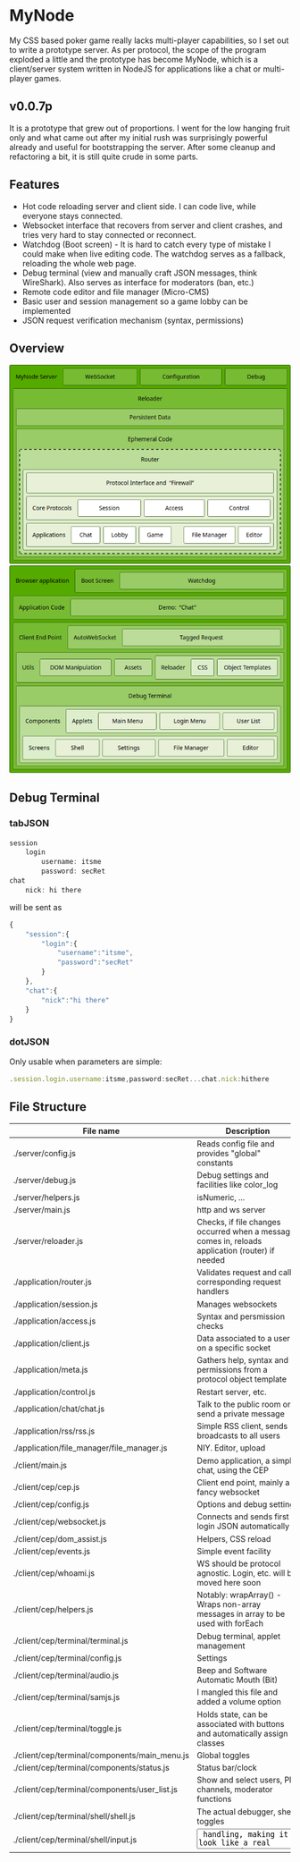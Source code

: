 # MyNode
My CSS based poker game really lacks multi-player capabilities, so I set out to write a prototype server.
As per protocol, the scope of the program exploded a little and the prototype has become MyNode, which is a client/server system written in NodeJS
for applications like a chat or multi-player games.

## v0.0.7p
It is a prototype that grew out of proportions. I went for the low hanging fruit only and what came out after my
initial rush was surprisingly powerful already and useful for bootstrapping the server. After some cleanup and
refactoring a bit, it is still quite crude in some parts.

## Features
  * Hot code reloading server and client side. I can code live, while everyone stays connected.
  * Websocket interface that recovers from server and client crashes, and tries very hard to stay connected or reconnect.
  * Watchdog (Boot screen) - It is hard to catch every type of mistake I could make when live editing code. The watchdog serves as a fallback, reloading the whole web page.
  * Debug terminal (view and manually craft JSON messages, think WireShark).
    Also serves as interface for moderators (ban, etc.)
  * Remote code editor and file manager (Micro-CMS)
  * Basic user and session management so a game lobby can be implemented
  * JSON request verification mechanism (syntax, permissions)

## Overview
![server_block_diagram]
![client_block_diagram]

[client_block_diagram]: https://github.com/hwirth/MyNode/blob/main/client_block_diagram.png "Block diagram of the client's architecture"
[server_block_diagram]: https://github.com/hwirth/MyNode/blob/main/server_block_diagram.png "Block diagram of the server's architecture"

## Debug Terminal
### tabJSON
```javascript
session
	login
		username: itsme
		password: secRet
chat
	nick: hi there
```
will be sent as
```javascript
{
	"session":{
		"login":{
			"username":"itsme",
			"password":"secRet"
		}
	},
	"chat":{
		"nick":"hi there"
	}
}
```
### dotJSON
Only usable when parameters are simple:
```javascript
.session.login.username:itsme,password:secRet...chat.nick:hithere
```

## File Structure

| File name | Description |
| --------- | ----------- |
| ./server/config.js   | Reads config file and provides "global" constants |
| ./server/debug.js    | Debug settings and facilities like color_log |
| ./server/helpers.js  | isNumeric, ... |
| ./server/main.js     | http and ws server |
| ./server/reloader.js | Checks, if file changes occurred when a message comes in, reloads application (router) if needed |
| ./application/router.js    | Validates request and calls corresponding request handlers |
| ./application/session.js   | Manages websockets |
| ./application/access.js    | Syntax and persmission checks |
| ./application/client.js    | Data associated to a user on a specific socket |
| ./application/meta.js      | Gathers help, syntax and permissions from a protocol object template |
| ./application/control.js   | Restart server, etc. |
| ./application/chat/chat.js | Talk to the public room or send a private message |
| ./application/rss/rss.js   | Simple RSS client, sends broadcasts to all users |
| ./application/file_manager/file_manager.js | NIY. Editor, upload |
| ./client/main.js           | Demo application, a simple chat, using the CEP |
| ./client/cep/cep.js        | Client end point, mainly a fancy websocket |
| ./client/cep/config.js     | Options and debug settings |
| ./client/cep/websocket.js  | Connects and sends first login JSON automatically |
| ./client/cep/dom_assist.js | Helpers, CSS reload |
| ./client/cep/events.js     | Simple event facility |
| ./client/cep/whoami.js     | WS should be protocol agnostic. Login, etc. will be moved here soon |
| ./client/cep/helpers.js    | Notably: wrapArray() - Wraps non-array messages in array to be used with forEach |
| ./client/cep/terminal/terminal.js             | Debug terminal, applet management |
| ./client/cep/terminal/config.js               | Settings |
| ./client/cep/terminal/audio.js                | Beep and Software Automatic Mouth (Bit) |
| ./client/cep/terminal/samjs.js                | I mangled this file and added a volume option |
| ./client/cep/terminal/toggle.js               | Holds state, can be associated with buttons and automatically assign classes |
| ./client/cep/terminal/components/main_menu.js | Global toggles |
| ./client/cep/terminal/components/status.js    | Status bar/clock |
| ./client/cep/terminal/components/user_list.js | Show and select users, PM channels, moderator functions |
| ./client/cep/terminal/shell/shell.js          | The actual debugger, shell toggles |
| ./client/cep/terminal/shell/input.js          | <textarea> handling, making it look like a real prompt |
| ./client/cep/terminal/shell/output.js         | CEP or received JSON messages as printed to the screen |
| ./client/cep/terminal/shell/history.js        | Remembers commands |
| ./client/cep/terminal/shell/parsers.js        | Converters, mainly dotJSON/tabJSON |
| ./client/cep/terminal/shell/handle_message.js | Big switch for broadcast and response messages |
| ./client/cep/terminal/editor/editor.js        | Text editor |
| ./client/cep/terminal/file_manager/file_manager.js  | Manage files on the server |
